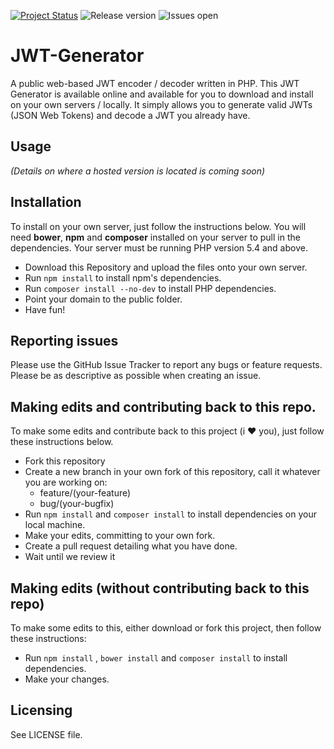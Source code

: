 [![Project Status](https://stillmaintained.com/Jamesking56/JWT-Generator.png)](https://stillmaintained.com/Jamesking56/JWT-Generator) ![Release version](https://img.shields.io/github/release/Jamesking56/JWT-Generator.svg?style=flat-square) ![Issues open](https://img.shields.io/github/issues/Jamesking56/JWT-Generator.svg?style=flat-square)
# JWT-Generator
A public web-based JWT encoder / decoder written in PHP. This JWT Generator is available online and available for you to download and install on your own servers / locally. It simply allows you to generate valid JWTs (JSON Web Tokens) and decode a JWT you already have.

## Usage
*(Details on where a hosted version is located is coming soon)*

## Installation
To install on your own server, just follow the instructions below. You will need **bower**, **npm** and **composer** installed on your server to pull in the dependencies. Your server must be running PHP version 5.4 and above.

* Download this Repository and upload the files onto your own server.
* Run `npm install` to install npm's dependencies.
* Run `composer install --no-dev` to install PHP dependencies.
* Point your domain to the public folder.
* Have fun!

## Reporting issues
Please use the GitHub Issue Tracker to report any bugs or feature requests. Please be as descriptive as possible when creating an issue.

## Making edits and contributing back to this repo.
To make some edits and contribute back to this project (i :heart: you), just follow these instructions below.

* Fork this repository
* Create a new branch in your own fork of this repository, call it whatever you are working on:
	* feature/(your-feature)
	* bug/(your-bugfix)
* Run `npm install` and `composer install` to install dependencies on your local machine.
* Make your edits, committing to your own fork.
* Create a pull request detailing what you have done.
* Wait until we review it

## Making edits (without contributing back to this repo)
To make some edits to this, either download or fork this project, then follow these instructions:

* Run `npm install` , `bower install` and `composer install` to install dependencies.
* Make your changes.

## Licensing
See LICENSE file.